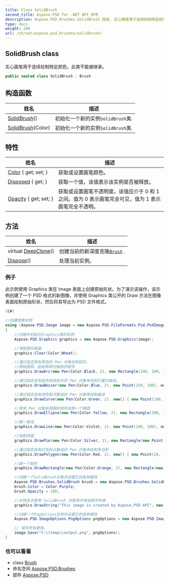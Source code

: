 ```yaml
---
title: Class SolidBrush
second_title: Aspose.PSD for .NET API 参考
description: Aspose.PSD.Brushes.SolidBrush 班级. 实心画笔用于连续绘制特定颜色此类不能被继承
type: docs
weight: 200
url: /zh/net/aspose.psd.brushes/solidbrush/
---
```

## SolidBrush class

实心画笔用于连续绘制特定颜色。此类不能被继承。

```csharp
public sealed class SolidBrush : Brush
```

## 构造函数

| 姓名 | 描述 |
| --- | --- |
| [SolidBrush](solidbrush/#constructor)() | 初始化一个新的实例`SolidBrush`类. |
| [SolidBrush](solidbrush/#constructor_1)(Color) | 初始化一个新的实例`SolidBrush`类. |

## 特性

| 姓名 | 描述 |
| --- | --- |
| [Color](../../aspose.psd.brushes/solidbrush/color/) { get; set; } | 获取或设置画笔颜色。 |
| [Disposed](../../aspose.psd/disposableobject/disposed/) { get; } | 获取一个值，该值表示该实例是否被释放。 |
| [Opacity](../../aspose.psd/brush/opacity/) { get; set; } | 获取或设置画笔不透明度。该值应介于 0 和 1 之间。值为 0 表示画笔完全可见，值为 1 表示画笔完全不透明。 |

## 方法

| 姓名 | 描述 |
| --- | --- |
| virtual [DeepClone](../../aspose.psd/brush/deepclone/)() | 创建当前的新深度克隆[`Brush`](../../aspose.psd/brush/) . |
| [Dispose](../../aspose.psd/disposableobject/dispose/)() | 处理当前实例。 |

### 例子

此示例使用 Graphics 类在 Image 表面上创建原始形状。为了演示该操作，该示例创建了一个 PSD 格式的新图像，并使用 Graphics 类公开的 Draw 方法在图像表面绘制原始形状，然后将其导出为 PSD 文件格式。

```csharp
[C#]

//创建图像实例 
using (Aspose.PSD.Image image = new Aspose.PSD.FileFormats.Psd.PsdImage(500, 500))
{
    //创建并初始化Graphics类的实例
    Aspose.PSD.Graphics graphics = new Aspose.PSD.Graphics(image);

    //清除图形表面
    graphics.Clear(Color.Wheat);

    //通过指定具有黑色的 Pen 对象绘制弧形， 
    //围绕圆弧、起始角和扫描角的矩形
    graphics.DrawArc(new Pen(Color.Black, 2), new Rectangle(200, 200, 100, 200), 0, 300);

    //通过指定具有蓝色和坐标点的 Pen 对象来绘制贝塞尔曲线。
    graphics.DrawBezier(new Pen(Color.Blue, 2), new Point(250, 100), new Point(300, 30), new Point(450, 100), new Point(235, 25));

    //通过指定具有绿色和点数组的 Pen 对象来绘制曲线
    graphics.DrawCurve(new Pen(Color.Green, 2), new[] { new Point(100, 200), new Point(100, 350), new Point(200, 450) });

    //使用 Pen 对象和周围的矩形绘制一个椭圆
    graphics.DrawEllipse(new Pen(Color.Yellow, 2), new Rectangle(300, 300, 100, 100));

    //画一条线 
    graphics.DrawLine(new Pen(Color.Violet, 2), new Point(100, 100), new Point(200, 200));

    //绘制饼图
    graphics.DrawPie(new Pen(Color.Silver, 2), new Rectangle(new Point(200, 20), new Size(200, 200)), 0, 45);

    //通过指定具有红色和点数组的 Pen 对象来绘制多边形
    graphics.DrawPolygon(new Pen(Color.Red, 2), new[] { new Point(20, 100), new Point(20, 200), new Point(220, 20) });

    //画一个矩形
    graphics.DrawRectangle(new Pen(Color.Orange, 2), new Rectangle(new Point(250, 250), new Size(100, 100)));

    //创建一个SolidBrush对象并设置它的各种属性
    Aspose.PSD.Brushes.SolidBrush brush = new Aspose.PSD.Brushes.SolidBrush();
    brush.Color = Color.Purple;
    brush.Opacity = 100;

    //在特定点使用 SolidBrush 对象和字体绘制字符串
    graphics.DrawString("This image is created by Aspose.PSD API", new Font("Times New Roman", 16), brush, new PointF(50, 400));

    //创建一个PngOptions实例并设置它的各种属性
    Aspose.PSD.ImageOptions.PngOptions pngOptions = new Aspose.PSD.ImageOptions.PngOptions();

    // 保存所有更改。
    image.Save("C:\\temp\\output.png", pngOptions);
}
```

### 也可以看看

* class [Brush](../../aspose.psd/brush/)
* 命名空间 [Aspose.PSD.Brushes](../../aspose.psd.brushes/)
* 部件 [Aspose.PSD](../../)



